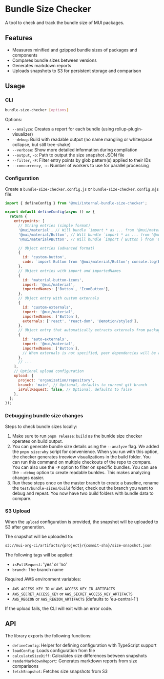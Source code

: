 # Bundle Size Checker

A tool to check and track the bundle size of MUI packages.

## Features

- Measures minified and gzipped bundle sizes of packages and components
- Compares bundle sizes between versions
- Generates markdown reports
- Uploads snapshots to S3 for persistent storage and comparison

## Usage

### CLI

```bash
bundle-size-checker [options]
```

Options:

- `--analyze`: Creates a report for each bundle (using rollup-plugin-visualizer)
- `--debug`: Build with readable output (no name mangling or whitespace collapse, but still tree-shake)
- `--verbose`: Show more detailed information during compilation
- `--output`, `-o`: Path to output the size snapshot JSON file
- `--filter`, `-F`: Filter entry points by glob pattern(s) applied to their IDs
- `--concurrency`, `-c`: Number of workers to use for parallel processing

### Configuration

Create a `bundle-size-checker.config.js` or `bundle-size-checker.config.mjs` file:

```js
import { defineConfig } from '@mui/internal-bundle-size-checker';

export default defineConfig(async () => {
  return {
    entrypoints: [
      // String entries (simple format)
      '@mui/material', // Will bundle `import * as ... from '@mui/material'`
      '@mui/material/Button', // Will bundle `import * as ... from '@mui/material/Button'`
      '@mui/material#Button', // Will bundle `import { Button } from '@mui/material'`

      // Object entries (advanced format)
      {
        id: 'custom-button',
        code: `import Button from '@mui/material/Button'; console.log(Button);`,
      },
      // Object entries with import and importedNames
      {
        id: 'material-button-icons',
        import: '@mui/material',
        importedNames: ['Button', 'IconButton'],
      },
      // Object entry with custom externals
      {
        id: 'custom-externals',
        import: '@mui/material',
        importedNames: ['Button'],
        externals: ['react', 'react-dom', '@emotion/styled'],
      },
      // Object entry that automatically extracts externals from package.json peer dependencies
      {
        id: 'auto-externals',
        import: '@mui/material',
        importedNames: ['Button'],
        // When externals is not specified, peer dependencies will be automatically excluded
      },
      // ...
    ],
    // Optional upload configuration
    upload: {
      project: 'organization/repository',
      branch: 'main', // Optional, defaults to current git branch
      isPullRequest: false, // Optional, defaults to false
    },
  };
});
```

### Debugging bundle size changes

Steps to check bundle sizes locally:

1. Make sure to run `pnpm release:build` as the bunlde size checker operates on build output.
2. You can generate bundle size details using the `--analyze` flag. We added the `pnpm size:why` script for convenience. When you run with this option, the checker generates treeview visualizations in the build folder. You can run this command on multiple checkouts of the repo to compare. You can also use the `-F` option to filter on specific bundles. You can use the `--debug` option to create readable bunldes. This makes analyzing changes easier.
3. Run these steps once on the master branch to create a baseline, rename the `test/bundle-sizes/build` folder, check out the branch you want to debug and repeat. You now have two build folders with bundle data to compare.

### S3 Upload

When the `upload` configuration is provided, the snapshot will be uploaded to S3 after generation.

The snapshot will be uploaded to:

```bash
s3://mui-org-ci/artifacts/{project}/{commit-sha}/size-snapshot.json
```

The following tags will be applied:

- `isPullRequest`: 'yes' or 'no'
- `branch`: The branch name

Required AWS environment variables:

- `AWS_ACCESS_KEY_ID` or `AWS_ACCESS_KEY_ID_ARTIFACTS`
- `AWS_SECRET_ACCESS_KEY` or `AWS_SECRET_ACCESS_KEY_ARTIFACTS`
- `AWS_REGION` or `AWS_REGION_ARTIFACTS` (defaults to 'eu-central-1')

If the upload fails, the CLI will exit with an error code.

## API

The library exports the following functions:

- `defineConfig`: Helper for defining configuration with TypeScript support
- `loadConfig`: Loads configuration from file
- `calculateSizeDiff`: Calculates size differences between snapshots
- `renderMarkdownReport`: Generates markdown reports from size comparisons
- `fetchSnapshot`: Fetches size snapshots from S3
